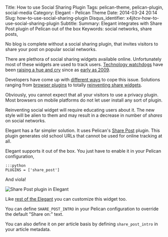 Title: How to use Social Sharing Plugin
Tags: pelican-theme, pelican-plugin, social-media
Category: Elegant - Pelican Theme
Date: 2014-03-24 20:14
Slug: how-to-use-social-sharing-plugin
Disqus_identifier: x4jitcv-how-to-use-social-sharing-plugin
Subtitle: 
Summary: Elegant integrates with Share Post plugin of Pelican out of the box
Keywords: social networks, share posts,

No blog is complete without a social sharing plugin, that invites visitors to
share your post on popular social networks. 

There are plethora of social sharing widgets available online. Unfortunately
most of these widgets are used to track users. [Technology
watchdogs](http://techliberation.com/2011/05/20/privacy-solutions-how-to-block-facebooks-like-button-and-other-social-widgets/)
have been [raising a hue and
cry](http://online.wsj.com/news/articles/SB10001424052748704281504576329441432995616#printMode)
since as [early as
2009](https://www.eff.org/deeplinks/2009/09/online-trackers-and-social-networks).

Developers have come up with [different ways](http://fixtracking.com/) to cope
this issue. Solutions ranging from [browser plugins](https://disconnect.me/) to
totally [reinventing share
widgets](http://panzi.github.io/SocialSharePrivacy/).

Obviously, you cannot expect that all your visitors to use a privacy plugin.
Most browsers on mobile platforms do not let user install any sort of plugin.

Reinventing social widget will require educating users about it. The new style
will be alien to them and may result in a decrease in number of *shares* on
social networks.

Elegant has a far simpler solution. It uses Pelican's [Share
Post](https://github.com/getpelican/pelican-plugins/tree/master/share_post)
plugin. This plugin generates old school URLs that cannot be used for online
tracking at all.

Elegant supports it out of the box. You just have to enable it in your Pelican
configuration,

    :::python
    PLUGINS = ['share_post']

And viola!

![Share Post plugin in Elegant]({static}/images/elegant-theme-share-post-plugin.png)

Like [rest of the Elegant](how-to-customize-elegant) you can customize this
widget too.

You can define `SHARE_POST_INTRO` in your Pelican configuration to override the
default "Share on:" text.

You can also define it on per article basis by defining `share_post_intro` in
your article metadata.

